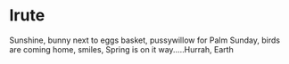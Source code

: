 # Irute
Sunshine, bunny next to eggs basket, pussywillow for Palm Sunday, birds are coming home, smiles, Spring is on it way.....Hurrah,  Earth 
